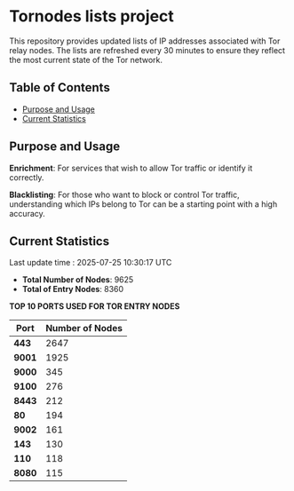 # Tornodes lists project

This repository provides updated lists of IP addresses associated with Tor relay nodes. The lists are refreshed every 30 minutes to ensure they reflect the most current state of the Tor network.

## Table of Contents

- [Purpose and Usage](#purpose-and-usage)
- [Current Statistics](#current-statistics)


## Purpose and Usage

**Enrichment**: For services that wish to allow Tor traffic or identify it correctly.

**Blacklisting**: For those who want to block or control Tor traffic, understanding which IPs belong to Tor can be a starting point with a high accuracy.

## Current Statistics

Last update time : 2025-07-25 10:30:17 UTC

- **Total Number of Nodes**: 9625
- **Total of Entry Nodes**: 8360

**TOP 10 PORTS USED FOR TOR ENTRY NODES**

| **Port** | **Number of Nodes** |
|------|-----------------|
| **443**   | 2647  |
| **9001**   | 1925  |
| **9000**   | 345  |
| **9100**   | 276  |
| **8443**   | 212  |
| **80**   | 194  |
| **9002**   | 161  |
| **143**   | 130  |
| **110**   | 118  |
| **8080**   | 115  |

